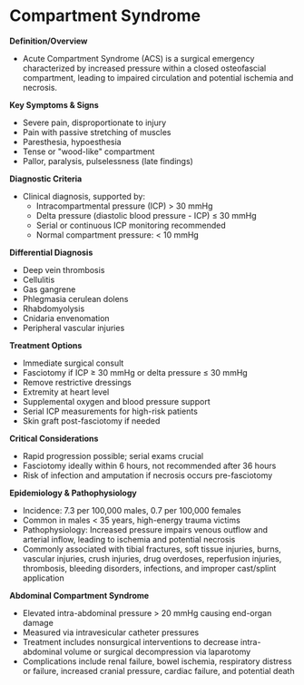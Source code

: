 # Compartment Syndrome

**Definition/Overview**
- Acute Compartment Syndrome (ACS) is a surgical emergency characterized by increased pressure within a closed osteofascial compartment, leading to impaired circulation and potential ischemia and necrosis.

**Key Symptoms & Signs**
- Severe pain, disproportionate to injury
- Pain with passive stretching of muscles
- Paresthesia, hypoesthesia
- Tense or "wood-like" compartment
- Pallor, paralysis, pulselessness (late findings)

**Diagnostic Criteria**
- Clinical diagnosis, supported by:
  - Intracompartmental pressure (ICP) > 30 mmHg
  - Delta pressure (diastolic blood pressure - ICP) ≤ 30 mmHg
  - Serial or continuous ICP monitoring recommended
  - Normal compartment pressure: < 10 mmHg

**Differential Diagnosis**
- Deep vein thrombosis
- Cellulitis
- Gas gangrene
- Phlegmasia cerulean dolens
- Rhabdomyolysis
- Cnidaria envenomation
- Peripheral vascular injuries

**Treatment Options**
- Immediate surgical consult
- Fasciotomy if ICP ≥ 30 mmHg or delta pressure ≤ 30 mmHg
- Remove restrictive dressings
- Extremity at heart level
- Supplemental oxygen and blood pressure support
- Serial ICP measurements for high-risk patients
- Skin graft post-fasciotomy if needed

**Critical Considerations**
- Rapid progression possible; serial exams crucial
- Fasciotomy ideally within 6 hours, not recommended after 36 hours
- Risk of infection and amputation if necrosis occurs pre-fasciotomy

**Epidemiology & Pathophysiology**
- Incidence: 7.3 per 100,000 males, 0.7 per 100,000 females
- Common in males < 35 years, high-energy trauma victims
- Pathophysiology: Increased pressure impairs venous outflow and arterial inflow, leading to ischemia and potential necrosis
- Commonly associated with tibial fractures, soft tissue injuries, burns, vascular injuries, crush injuries, drug overdoses, reperfusion injuries, thrombosis, bleeding disorders, infections, and improper cast/splint application

**Abdominal Compartment Syndrome**
- Elevated intra-abdominal pressure > 20 mmHg causing end-organ damage
- Measured via intravesicular catheter pressures
- Treatment includes nonsurgical interventions to decrease intra-abdominal volume or surgical decompression via laparotomy
- Complications include renal failure, bowel ischemia, respiratory distress or failure, increased cranial pressure, cardiac failure, and potential death